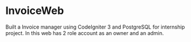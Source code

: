 # InvoiceWeb
Built a Invoice manager using CodeIgniter 3 and PostgreSQL for internship project. In this web has 2 role account as an owner and an admin.
